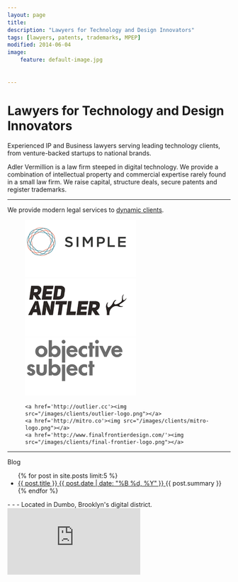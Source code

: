 ```yaml
---
layout: page
title: 
description: "Lawyers for Technology and Design Innovators"
tags: [lawyers, patents, trademarks, MPEP]
modified: 2014-06-04
image:
    feature: default-image.jpg


---
```



<h1 class="entry-title">Lawyers for Technology and Design Innovators</h1>

<p class='big-text'>Experienced IP and Business lawyers serving leading technology clients, from venture-backed startups to national brands.</p>

Adler Vermillion is a law firm steeped in digital technology. We provide a combination of intellectual property and commercial expertise rarely found in a small law firm.  We raise capital, structure deals, secure patents and register trademarks.

- - - 

We provide modern legal services to [dynamic clients](/clients).

<figure class="third">
	<a href='http://www.simple.com'><img src="/images/clients/simple-logo.png"></a>
	<a href='http://redantler.com'><img src="/images/clients/red-antler-logo.png"></a>
	<a href='http://objectivesubject.com'><img src="/images/clients/objective-subject-logo.png"></a>
	
	<a href='http://outlier.cc'><img src="/images/clients/outlier-logo.png"></a>
	<a href='http://mitro.co'><img src="/images/clients/mitro-logo.png"></a>
	<a href='http://www.finalfrontierdesign.com/'><img src="/images/clients/final-frontier-logo.png"></a>
	
</figure>

- - - 

Blog

<ul class="post-list">
{% for post in site.posts limit:5 %} 
  <li>
    <article>
        <a href="{{ site.url }}{{ post.url }}">
            <span class="post-list-title">
                {{ post.title }} 
            </span>
            <span class="entry-date">
                <time datetime="{{ post.date | date_to_xmlschema }}">
                    {{ post.date | date: "%B %d, %Y" }}
                </time>
            </span>
        </a>
        <span class="post-list-summary">
            {{ post.summary }} 
        </span>
    </article>
</li>
{% endfor %}
</ul>
- - - 
Located in Dumbo, Brooklyn's digital district. 

<iframe class="google-maps" src="https://www.google.com/maps/embed?pb=!1m18!1m12!1m3!1d3024.6791757542383!2d-73.99045970000006!3d40.70306290000001!2m3!1f0!2f0!3f0!3m2!1i1024!2i768!4f13.1!3m3!1m2!1s0x89c25a313e4fd337%3A0xc024c97fc54f6963!2s45+Main+St!5e0!3m2!1sen!2sus!4v1402924084152"  frameborder="0" style="border:0"></iframe>
